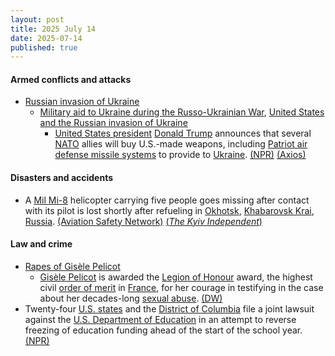 ```yaml
---
layout: post
title: 2025 July 14
date: 2025-07-14
published: true
---
```



#### Armed conflicts and attacks

* [Russian invasion of Ukraine](https://en.wikipedia.org/wiki/Russian_invasion_of_Ukraine "Russian invasion of Ukraine")
  * [Military aid to Ukraine during the Russo-Ukrainian War](https://en.wikipedia.org/wiki/List_of_military_aid_to_Ukraine_during_the_Russo-Ukrainian_War "List of military aid to Ukraine during the Russo-Ukrainian War"), [United States and the Russian invasion of Ukraine](https://en.wikipedia.org/wiki/United_States_and_the_Russian_invasion_of_Ukraine "United States and the Russian invasion of Ukraine")
    * [United States president](https://en.wikipedia.org/wiki/United_States_president "United States president") [Donald Trump](https://en.wikipedia.org/wiki/Donald_Trump "Donald Trump") announces that several [NATO](https://en.wikipedia.org/wiki/NATO "NATO") allies will buy U.S.-made weapons, including [Patriot air defense missile systems](https://en.wikipedia.org/wiki/MIM-104_Patriot "MIM-104 Patriot") to provide to [Ukraine](https://en.wikipedia.org/wiki/Ukraine "Ukraine"). [(NPR)](https://www.npr.org/2025/07/14/nx-s1-5467272/russia-ukraine-war-trump-nato-weapons-tariffs) [(Axios)](https://www.axios.com/2025/07/14/trump-missiles-ukraine-weapons-attack-russia)

#### Disasters and accidents

* A [Mil Mi-8](https://en.wikipedia.org/wiki/Mil_Mi-8 "Mil Mi-8") helicopter carrying five people goes missing after contact with its pilot is lost shortly after refueling in [Okhotsk](https://en.wikipedia.org/wiki/Okhotsk "Okhotsk"), [Khabarovsk Krai](https://en.wikipedia.org/wiki/Khabarovsk_Krai "Khabarovsk Krai"), [Russia](https://en.wikipedia.org/wiki/Russia "Russia"). [(Aviation Safety Network)](https://asn.flightsafety.org/wikibase/526906) [(*The Kyiv Independent*)](https://kyivindependent.com/russian-mi-8-helicopter-goes-missing-in-far-east-with-5-aboard/)

#### Law and crime

* [Rapes of Gisèle Pelicot](https://en.wikipedia.org/wiki/Rapes_of_Gis%C3%A8le_Pelicot "Rapes of Gisèle Pelicot")
  * [Gisèle Pelicot](https://en.wikipedia.org/wiki/Gis%C3%A8le_Pelicot "Gisèle Pelicot") is awarded the [Legion of Honour](https://en.wikipedia.org/wiki/Legion_of_Honour "Legion of Honour") award, the highest civil [order of merit](https://en.wikipedia.org/wiki/Order_of_merit "Order of merit") in [France](https://en.wikipedia.org/wiki/France "France"), for her courage in testifying in the case about her decades-long [sexual abuse](https://en.wikipedia.org/wiki/Sexual_abuse "Sexual abuse"). [(DW)](https://www.dw.com/en/gisele-pelicot-awarded-frances-highest-civilian-honor/a-73265170)
* Twenty-four [U.S. states](https://en.wikipedia.org/wiki/U.S._states "U.S. states") and the [District of Columbia](https://en.wikipedia.org/wiki/District_of_Columbia "District of Columbia") file a joint lawsuit against the [U.S. Department of Education](https://en.wikipedia.org/wiki/U.S._Department_of_Education "U.S. Department of Education") in an attempt to reverse freezing of education funding ahead of the start of the school year. [(NPR)](https://www.npr.org/2025/07/14/nx-s1-5467251/trump-school-education-grants-lawsuit)
